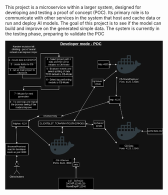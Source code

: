 This project is a microservice within a larger system, designed for developing and testing a proof of concept (POC). Its primary role is to communicate with other services in the system that host and cache data or run and deploy AI models. The goal of this project is to see if the model can build and improve on the generated simple data. The system is currently in the testing phase, preparing to validate the POC

![Developer - POC](poc_snapshot_architecture.jpg)
